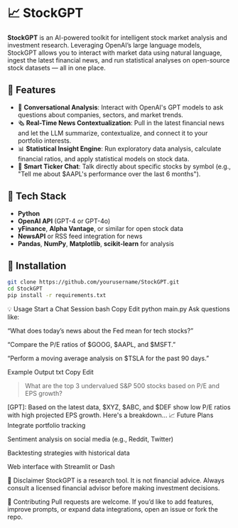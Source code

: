 # 📈 StockGPT

**StockGPT** is an AI-powered toolkit for intelligent stock market analysis and investment research. Leveraging OpenAI’s large language models, StockGPT allows you to interact with market data using natural language, ingest the latest financial news, and run statistical analyses on open-source stock datasets — all in one place.

## 🚀 Features

- 💬 **Conversational Analysis**: Interact with OpenAI's GPT models to ask questions about companies, sectors, and market trends.
- 🗞️ **Real-Time News Contextualization**: Pull in the latest financial news and let the LLM summarize, contextualize, and connect it to your portfolio interests.
- 📊 **Statistical Insight Engine**: Run exploratory data analysis, calculate financial ratios, and apply statistical models on stock data.
- 🧠 **Smart Ticker Chat**: Talk directly about specific stocks by symbol (e.g., "Tell me about $AAPL's performance over the last 6 months").

## 🧱 Tech Stack

- **Python**
- **OpenAI API** (GPT-4 or GPT-4o)
- **yFinance**, **Alpha Vantage**, or similar for open stock data
- **NewsAPI** or RSS feed integration for news
- **Pandas**, **NumPy**, **Matplotlib**, **scikit-learn** for analysis

## 🔧 Installation

```bash
git clone https://github.com/yourusername/StockGPT.git
cd StockGPT
pip install -r requirements.txt
```

💡 Usage
Start a Chat Session
bash
Copy
Edit
python main.py
Ask questions like:

“What does today’s news about the Fed mean for tech stocks?”

“Compare the P/E ratios of $GOOG, $AAPL, and $MSFT.”

“Perform a moving average analysis on $TSLA for the past 90 days.”

Example Output
txt
Copy
Edit
> What are the top 3 undervalued S&P 500 stocks based on P/E and EPS growth?

[GPT]: Based on the latest data, $XYZ, $ABC, and $DEF show low P/E ratios with high projected EPS growth. Here's a breakdown...
📈 Future Plans
Integrate portfolio tracking

Sentiment analysis on social media (e.g., Reddit, Twitter)

Backtesting strategies with historical data

Web interface with Streamlit or Dash

🧠 Disclaimer
StockGPT is a research tool. It is not financial advice. Always consult a licensed financial advisor before making investment decisions.

🙌 Contributing
Pull requests are welcome. If you’d like to add features, improve prompts, or expand data integrations, open an issue or fork the repo.